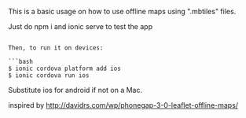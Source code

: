This is a basic usage on how to use offline maps using ".mbtiles" files. 

Just do npm i and ionic serve to test the app
```

Then, to run it on devices:

```bash
$ ionic cordova platform add ios
$ ionic cordova run ios
```

Substitute ios for android if not on a Mac.

inspired by http://davidrs.com/wp/phonegap-3-0-leaflet-offline-maps/
